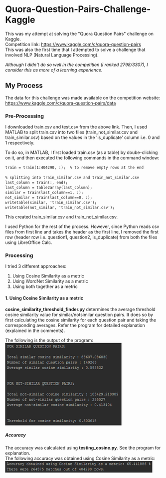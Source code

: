 # Quora-Question-Pairs-Challenge-Kaggle
This was my attempt at solving the "Quora Question Pairs" challenge on Kaggle.  
Competition link: https://www.kaggle.com/c/quora-question-pairs  
This was also the first time that I attempted to solve a challenge that involved NLP (Natural Language Processing).  
  
_Although I didn't do so well in the competition (I ranked 2798/3307), I consider this as more of a learning experience._  

## My Process ##
The data for this challenge was made available on the competition website: https://www.kaggle.com/c/quora-question-pairs/data  

### Pre-Processing ##
I downloaded train.csv and test.csv from the above link. Then, I used MATLAB to split train.csv into two files (train_not_similar.csv and train_similar.csv) based on the values in the 'is_duplicate' column i.e. 0 and 1 respectively.  

To do so, in MATLAB, I first loaded train.csv (as a table) by doube-clicking on it, and then executed the following commands in the command window:

```train = train(:, 4:end);  % removes first 3 columns  
train = train(1:404290, :);  % to remove empty rows at the end  
  
% splitting into train_similar.csv and train_not_similar.csv  
last_column = train(:, end);  
last_column = table2array(last_column);  
similar = train(last_column==1, :);  
not_similar = train(last_column==0, :);  
writetable(similar, 'train_similar.csv');  
writetable(not_similar, 'train_not_similar.csv');
```    

This created train_similar.csv and train_not_similar.csv.  
  
I used Python for the rest of the process. However, since Python reads csv files from first line and takes the header as the first line, I removed the first row (header row i.e. question1, question2, is_duplicate) from both the files using LibreOffice Calc.  

### Processing ### 
I tried 3 different approaches:
1. Using Cosine Similarity as a metric
2. Using WordNet Similarity as a metric
3. Using both together as a metric

#### 1. Using Cosine Similarity as a metric ####
**cosine_similarity_threshold_finder.py** determines the average threshold cosine similarity value for similar/notsimilar question pairs. It does so by first calculating the cosine similarity for each question pair and taking the corresponding averages. Refer the program for detailed explanation (explained in the comments).  
  
The following is the output of the program:  
![Output of cosine_similarity_threshold_finder.py](https://github.com/My-Machine-Learning-Projects/Quora-Question-Pairs-Challenge-Kaggle/blob/master/Threshold%20for%20Cosine%20Similarity%20value.PNG "Output of cosine_similarity_threshold_finder.py")

##### Accuracy #####
The accuracy was calculated using **testing_cosine.py**. See the program for explanation.  
The following accuracy was obtained using Cosine Similarity as a metric:
![Output of testing_cosine.py](https://github.com/My-Machine-Learning-Projects/Quora-Question-Pairs-Challenge-Kaggle/blob/master/Accuracy%20using%20Cosine%20Simiarity.PNG "Output of testing_cosine.py")
